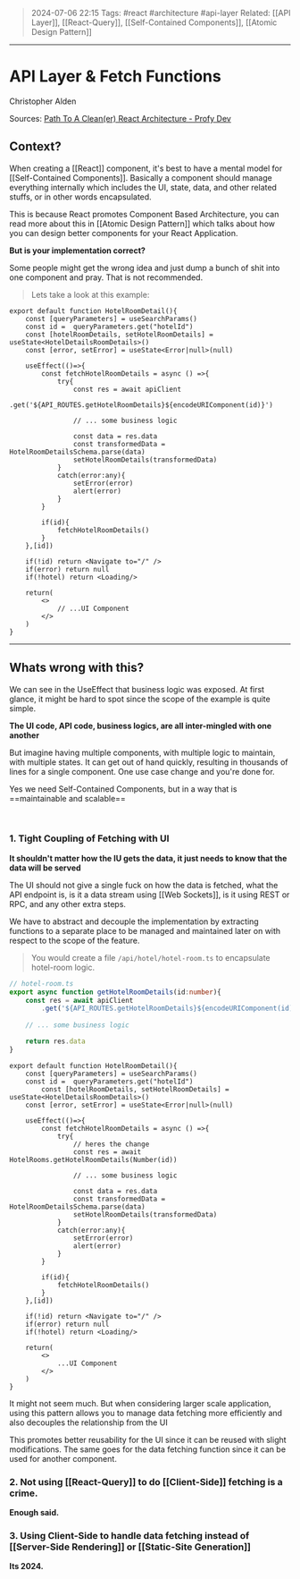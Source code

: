>2024-07-06 22:15
>Tags: #react #architecture #api-layer
>Related: [[API Layer]], [[React-Query]], [[Self-Contained Components]], [[Atomic Design Pattern]]

---
# API Layer & Fetch Functions
Christopher Alden

Sources:
[Path To A Clean(er) React Architecture - Profy Dev](https://www.youtube.com/watch?v=tl6NuSL8euY)
<br>
## Context?

When creating a [[React]] component, it's best to have a mental model for [[Self-Contained Components]].
Basically a component should manage everything internally which includes the UI, state, data, and other related stuffs, or in other words encapsulated.

This is because React promotes Component Based Architecture, you can read more about this in [[Atomic Design Pattern]] which talks about how you can design better components for your React Application.

**But is your implementation correct?**

Some people might get the wrong idea and just dump a bunch of shit into one component and pray. That is not recommended.

>Lets take a look at this example:

```tsx
export default function HotelRoomDetail(){
	const [queryParameters] = useSearchParams()
    const id =  queryParameters.get("hotelId")
    const [hotelRoomDetails, setHotelRoomDetails] = useState<HotelDetailsRoomDetails>()
	const [error, setError] = useState<Error|null>(null)
	
	useEffect(()=>{
		const fetchHotelRoomDetails = async () =>{
			try{
				const res = await apiClient
			.get('${API_ROUTES.getHotelRoomDetails}${encodeURIComponent(id)}')	
			
				// ... some business logic
				
				const data = res.data
				const transformedData = HotelRoomDetailsSchema.parse(data)		
				setHotelRoomDetails(transformedData)	
			}
			catch(error:any){
				setError(error)	
				alert(error)
			}
		}

		if(id){
			fetchHotelRoomDetails()
		}
	},[id])

	if(!id) return <Navigate to="/" />
	if(error) return null
	if(!hotel) return <Loading/>

	return(
		<>
			// ...UI Component
		</>
	)
}
```

---
## Whats wrong with this?

We can see in the UseEffect that business logic was exposed. At first glance, it might be hard to spot since the scope of the example is quite simple.

**The UI code, API code, business logics, are all inter-mingled with one another**

But imagine having multiple components, with multiple logic to maintain, with multiple states. It can get out of hand quickly, resulting in thousands of lines for a single component. One use case change and you're done for.

Yes we need Self-Contained Components, but in a way that is ==maintainable and scalable==

<br>

### 1. Tight Coupling of Fetching with UI

**It shouldn't matter how the IU gets the data, it just needs to know that the data will be served**

The UI should not give a single fuck on how the data is fetched, what the API endpoint is, is it a data stream using [[Web Sockets]], is it using REST or RPC, and any other extra steps.

We have to abstract and decouple the implementation by extracting functions to a separate place to be managed and maintained later on with respect to the scope of the feature.

> You would create a file `/api/hotel/hotel-room.ts` to encapsulate hotel-room logic.

```ts
// hotel-room.ts
export async function getHotelRoomDetails(id:number){
	const res = await apiClient
		.get('${API_ROUTES.getHotelRoomDetails}${encodeURIComponent(id)}')	
	
	// ... some business logic

	return res.data
}
```

```tsx
export default function HotelRoomDetail(){
	const [queryParameters] = useSearchParams()
    const id =  queryParameters.get("hotelId")
        const [hotelRoomDetails, setHotelRoomDetails] = useState<HotelDetailsRoomDetails>()
	const [error, setError] = useState<Error|null>(null)
	
	useEffect(()=>{
		const fetchHotelRoomDetails = async () =>{
			try{
				// heres the change
				const res = await HotelRooms.getHotelRoomDetails(Number(id))
				
				// ... some business logic
				
				const data = res.data
				const transformedData = HotelRoomDetailsSchema.parse(data)		
				setHotelRoomDetails(transformedData)	
			}
			catch(error:any){
				setError(error)	
				alert(error)
			}
		}
			
		if(id){
			fetchHotelRoomDetails()	
		}
	},[id])

	if(!id) return <Navigate to="/" />
	if(error) return null
	if(!hotel) return <Loading/>

	return(
		<>
			...UI Component
		</>
	)
}
```

It might not seem much. But when considering larger scale application, using this pattern allows you to manage data fetching more efficiently and also decouples the relationship from the UI 

This promotes better reusability for the UI since it can be reused with slight modifications. The same goes for the data fetching function since it can be used for another component.
<br>

### 2. Not using [[React-Query]] to do [[Client-Side]] fetching is a crime.

**Enough said.**
<br>
### 3. Using Client-Side to handle data fetching instead of [[Server-Side Rendering]] or [[Static-Site Generation]]

**Its 2024.**